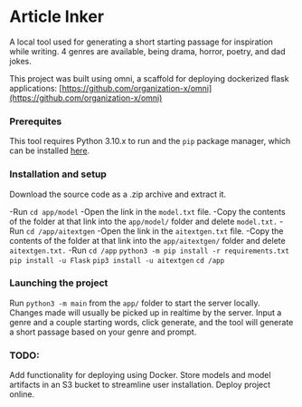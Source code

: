 # Article Inker
A local tool used for generating a short starting passage for inspiration while writing. 4 genres are available, being drama, horror, poetry, and dad jokes.

This project was built using omni, a scaffold for deploying dockerized flask applications: [https://github.com/organization-x/omni](https://github.com/organization-x/omni)

### Prerequites
This tool requires Python 3.10.x to run and the `pip` package manager, which can be installed [here](https://pip.pypa.io/en/stable/installation/).

### Installation and setup
Download the source code as a .zip archive and extract it.

-Run `cd app/model` 
-Open the link in the `model.txt` file.
-Copy the contents of the folder at that link into the `app/model/` folder and delete `model.txt.`
-Run `cd /app/aitextgen` 
-Open the link in the `aitextgen.txt` file.
-Copy the contents of the folder at that link into the `app/aitextgen/` folder and delete `aitextgen.txt.`
-Run 
`cd /app` 
`python3 -m pip install -r requirements.txt`
`pip install -u Flask`
`pip3 install -u aitextgen`
`cd /app`

### Launching the project
Run `python3 -m main` from the `app/` folder to start the server locally. Changes made will usually be picked up in realtime by the server. Input a genre and a couple starting words, click generate, and the tool will generate a short passage based on your genre and prompt.

### TODO:
Add functionality for deploying using Docker.
Store models and model artifacts in an S3 bucket to streamline user installation.
Deploy project online.
